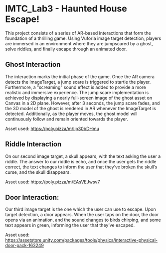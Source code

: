 # IMTC_Lab3 - Haunted House Escape!
This project consists of a series of AR-based interactions that form the foundation of a thrilling game. Using Vuforia image target detection, players are immersed in an environment where they are jumpscared by a ghost, solve riddles, and finally escape through an animated door.

## Ghost Interaction
The interaction marks the initial phase of the game. Once the AR camera detects the ImageTarget, a jump scare is triggered to startle the player. Furthermore, a "screaming" sound effect is added to provide a more realistic and immersive experience. The jump scare implementation is achieved by displaying a nearly full-screen image of the ghost asset on Canvas in a 2D plane. However, after 3 seconds, the jump scare fades, and the 3D model of the ghost is rendered in AR whenever the ImageTarget is detected. Additionally, as the player moves, the ghost model will continuously follow and remain oriented towards the player. 

Asset used: https://poly.pizza/m/Iip30bDHmu 

## Riddle Interaction
On our second image target, a skull appears, with the text asking the user a riddle. The answer to our riddle is echo, and once the user gets the riddle correct, the text changes to inform the user that they’ve broken the skull’s curse, and the skull disappears. 

Asset used: https://poly.pizza/m/EAsVEJwsv7  

## Door Interaction: 
Our third image target is the one which the user can use to escape. Upon target detection, a door appears. When the user taps on the door, the door opens via an animation, and the sound changes to birds chirping, and some text appears in green, informing the user that they’ve escaped.  

Asset used: https://assetstore.unity.com/packages/tools/physics/interactive-physical-door-pack-163249
